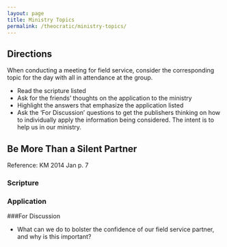 ```yaml
---
layout: page
title: Ministry Topics
permalink: /theocratic/ministry-topics/
---
```



Directions
-----------

When conducting a meeting for field service, consider the corresponding topic for the day with all in attendance at the group.   

* Read the scripture listed
* Ask for the friends’ thoughts on the application to the ministry
* Highlight the answers that emphasize the application listed
* Ask the ‘For Discussion’ questions to get the publishers thinking on how to individually apply the information being considered.
The intent is to help us in our ministry.   

Be More Than a Silent Partner
-----------------------------

Reference: KM 2014 Jan p. 7

### Scripture

### Application


###For Discussion
* What can we do to bolster the confidence of our field service partner, and why is this important?